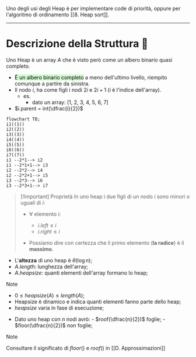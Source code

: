 Uno degli usi degli Heap è per implementare code di priorità, oppure per l'algoritmo di ordinamento [[8. Heap sort]].
***
# Descrizione della Struttura 📃
Uno Heap è un array $A$ che è visto però come un albero binario quasi completo.
- <mark style="background: #BBFABBA6;">È un albero binario completo</mark> a meno dell'ultimo livello, riempito comunque a partire da sinistra.
- Il nodo $i$, ha come figli i nodi $2i$ e $2i+1$ ($i$ è l'indice dell'array).
	- es. 
		- dato un array: [1, 2, 3, 4, 5, 6, 7]
- $i.parent = int(\dfrac{i}{2})$
```mermaid
flowchart TB; 
i1((1))
i2((2))
i3((3))
i4((4))
i5((5))
i6((6))
i7((7))
i1 --2*1--> i2 
i1 --2*1+1--> i3
i2 --2*2--> i4
i2 --2*2+1--> i5
i3 --2*3--> i6
i3 --2*3+1--> i7
```
>[!Important] Proprietà
>In uno heap i due figli di un nodo $i$ sono minori o uguali di $i$:
>- $\forall$ elemento $i$:
>	- $i.left≤i$
>	- $i.right≤i$
>
>- Possiamo dire con certezza che il primo elemento (**la radice**) è il **massimo**.

- L'**altezza** di uno heap è $θ(\log n)$;
- $A.length$: lunghezza dell'array;
- $A.heapsize$: quanti elementi dell'array formano lo heap;

>[!Note]
>- $0≤heapsize(A)≤length(A)$;
>- Heapsize è dinamico e indica quanti elementi fanno parte dello heap;
>-  $heapsize$ varia in fase di esecuzione;

- Dato uno heap con $n$ nodi avrò:
		- $roof(\dfrac{n}{2})$ foglie;
		- $floor(\dfrac{n}{2})$ non foglie;

>[!Note]
>Consultare il significato di $floor()$ e $roof()$ in [[D. Approssimazioni]]